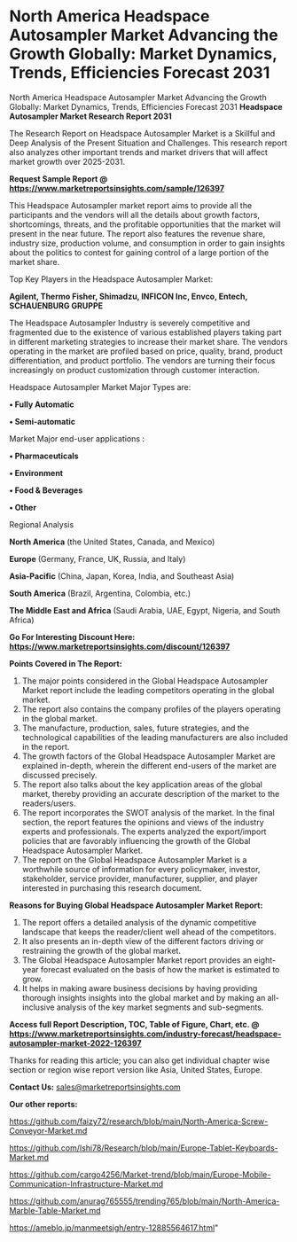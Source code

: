 # North America Headspace Autosampler Market Advancing the Growth Globally: Market Dynamics, Trends, Efficiencies Forecast 2031
 North America Headspace Autosampler Market Advancing the Growth Globally: Market Dynamics, Trends, Efficiencies Forecast 2031
<strong>Headspace Autosampler Market Research Report 2031</strong>

The Research Report on Headspace Autosampler Market is a Skillful and Deep Analysis of the Present Situation and Challenges. This research report also analyzes other important trends and market drivers that will affect market growth over 2025-2031.

<strong>Request Sample Report @ <a href=https://www.marketreportsinsights.com/sample/126397>https://www.marketreportsinsights.com/sample/126397</a></strong>

This Headspace Autosampler market report aims to provide all the participants and the vendors will all the details about growth factors, shortcomings, threats, and the profitable opportunities that the market will present in the near future. The report also features the revenue share, industry size, production volume, and consumption in order to gain insights about the politics to contest for gaining control of a large portion of the market share.

Top Key Players in the Headspace Autosampler Market:

<strong>Agilent, Thermo Fisher, Shimadzu, INFICON Inc, Envco, Entech, SCHAUENBURG GRUPPE</strong>

The Headspace Autosampler Industry is severely competitive and fragmented due to the existence of various established players taking part in different marketing strategies to increase their market share. The vendors operating in the market are profiled based on price, quality, brand, product differentiation, and product portfolio. The vendors are turning their focus increasingly on product customization through customer interaction.

Headspace Autosampler Market Major Types are:

<strong>• Fully Automatic

• Semi-automatic</strong>

Market Major end-user applications :

<strong>• Pharmaceuticals

• Environment

• Food & Beverages

• Other</strong>

Regional Analysis

</u><strong><b>North America</b></strong> (the United States, Canada, and Mexico)

<strong><b>Europe </b></strong>(Germany, France, UK, Russia, and Italy)

<strong><b>Asia-Pacific</b></strong> (China, Japan, Korea, India, and Southeast Asia)

<strong><b>South America</b></strong> (Brazil, Argentina, Colombia, etc.)

<strong><b>The Middle East and Africa</b></strong> (Saudi Arabia, UAE, Egypt, Nigeria, and South Africa)

<strong>Go For Interesting Discount Here: <a href=https://www.marketreportsinsights.com/discount/126397>https://www.marketreportsinsights.com/discount/126397</a></strong>

<strong>Points Covered in The Report:</strong>
<ol>
  <li>The major points considered in the Global Headspace Autosampler Market report include the leading competitors operating in the global market.</li>
  <li>The report also contains the company profiles of the players operating in the global market.</li>
  <li>The manufacture, production, sales, future strategies, and the technological capabilities of the leading manufacturers are also included in the report.</li>
  <li>The growth factors of the Global Headspace Autosampler Market are explained in-depth, wherein the different end-users of the market are discussed precisely.</li>
  <li>The report also talks about the key application areas of the global market, thereby providing an accurate description of the market to the readers/users.</li>
  <li>The report incorporates the SWOT analysis of the market. In the final section, the report features the opinions and views of the industry experts and professionals. The experts analyzed the export/import policies that are favorably influencing the growth of the Global Headspace Autosampler Market.</li>
  <li>The report on the Global Headspace Autosampler Market is a worthwhile source of information for every policymaker, investor, stakeholder, service provider, manufacturer, supplier, and player interested in purchasing this research document.</li>
</ol>
<strong>Reasons for Buying Global Headspace Autosampler Market Report:</strong>

<ol>
  <li>The report offers a detailed analysis of the dynamic competitive landscape that keeps the reader/client well ahead of the competitors.</li>
  <li>It also presents an in-depth view of the different factors driving or restraining the growth of the global market.</li>
  <li>The Global Headspace Autosampler Market report provides an eight-year forecast evaluated on the basis of how the market is estimated to grow.</li>
  <li>It helps in making aware business decisions by having providing thorough insights insights into the global market and by making an all-inclusive analysis of the key market segments and sub-segments.</li>
</ol>
<strong>Access full Report Description, TOC, Table of Figure, Chart, etc. @ <a href=https://www.marketreportsinsights.com/industry-forecast/headspace-autosampler-market-2022-126397>https://www.marketreportsinsights.com/industry-forecast/headspace-autosampler-market-2022-126397</a></strong>


Thanks for reading this article; you can also get individual chapter wise section or region wise report version like Asia, United States, Europe.

<strong>Contact Us:</strong>
sales@marketreportsinsights.com

<strong>Our other reports:</strong>

<a href=https://github.com/faizy72/research/blob/main/North-America-Screw-Conveyor-Market.md>https://github.com/faizy72/research/blob/main/North-America-Screw-Conveyor-Market.md</a>

<a href=https://github.com/Ishi78/Research/blob/main/Europe-Tablet-Keyboards-Market.md>https://github.com/Ishi78/Research/blob/main/Europe-Tablet-Keyboards-Market.md</a>

<a href=https://github.com/cargo4256/Market-trend/blob/main/Europe-Mobile-Communication-Infrastructure-Market.md>https://github.com/cargo4256/Market-trend/blob/main/Europe-Mobile-Communication-Infrastructure-Market.md</a>

<a href=https://github.com/anurag765555/trending765/blob/main/North-America-Marble-Table-Market.md>https://github.com/anurag765555/trending765/blob/main/North-America-Marble-Table-Market.md</a>

<a href=https://ameblo.jp/manmeetsigh/entry-12885564617.html>https://ameblo.jp/manmeetsigh/entry-12885564617.html</a>"
